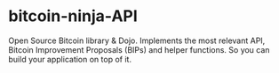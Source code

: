 # bitcoin-ninja-API
Open Source Bitcoin library &amp; Dojo. Implements the most relevant API, Bitcoin Improvement Proposals (BIPs) and helper functions. So you can  build your application on top of it.
